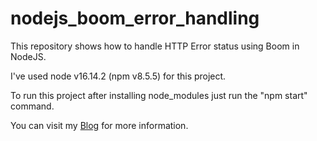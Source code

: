 # nodejs_boom_error_handling
This repository shows how to handle HTTP Error status using Boom in NodeJS.

I've used node v16.14.2 (npm v8.5.5) for this project.

To run this project after installing node_modules just run the "npm start" command.

You can visit my <a href="https://jatinnpminstall.blogspot.com/2022/08/nodejs-handling-http-error-status-using.html" rel="nofollow" target="_blank">Blog</a> for more information.

